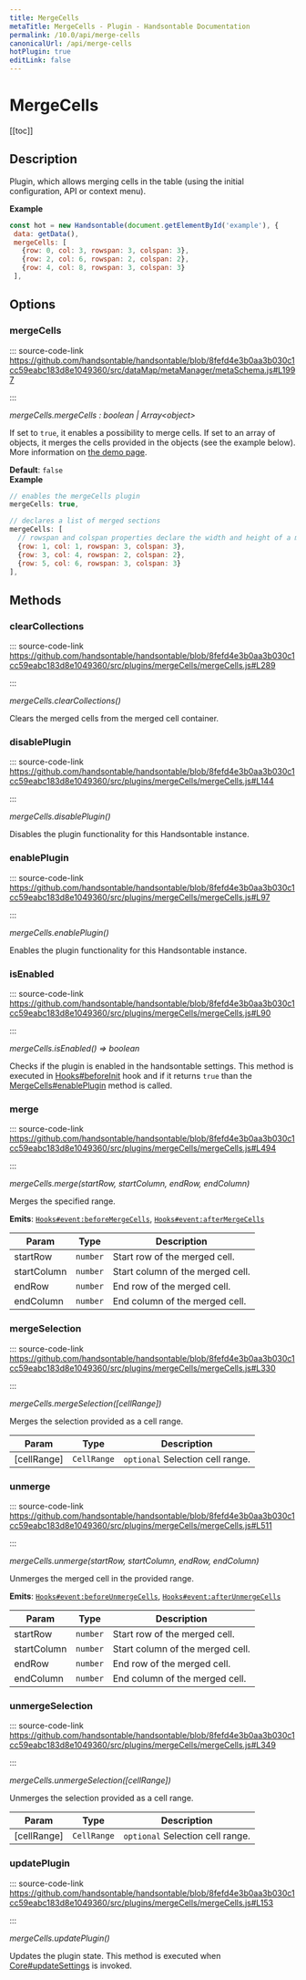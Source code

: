 ```yaml
---
title: MergeCells
metaTitle: MergeCells - Plugin - Handsontable Documentation
permalink: /10.0/api/merge-cells
canonicalUrl: /api/merge-cells
hotPlugin: true
editLink: false
---
```


# MergeCells

[[toc]]

## Description

Plugin, which allows merging cells in the table (using the initial configuration, API or context menu).

**Example**  
```js
const hot = new Handsontable(document.getElementById('example'), {
 data: getData(),
 mergeCells: [
   {row: 0, col: 3, rowspan: 3, colspan: 3},
   {row: 2, col: 6, rowspan: 2, colspan: 2},
   {row: 4, col: 8, rowspan: 3, colspan: 3}
 ],
```

## Options

### mergeCells
  
::: source-code-link https://github.com/handsontable/handsontable/blob/8fefd4e3b0aa3b030c1cc59eabc183d8e1049360/src/dataMap/metaManager/metaSchema.js#L1997

:::

_mergeCells.mergeCells : boolean | Array&lt;object&gt;_

If set to `true`, it enables a possibility to merge cells. If set to an array of objects, it merges the cells provided
in the objects (see the example below). More information on [the demo page](@/guides/cell-features/merge-cells.md).

**Default**: <code>false</code>  
**Example**  
```js
// enables the mergeCells plugin
mergeCells: true,

// declares a list of merged sections
mergeCells: [
  // rowspan and colspan properties declare the width and height of a merged section in cells
  {row: 1, col: 1, rowspan: 3, colspan: 3},
  {row: 3, col: 4, rowspan: 2, colspan: 2},
  {row: 5, col: 6, rowspan: 3, colspan: 3}
],
```

## Methods

### clearCollections
  
::: source-code-link https://github.com/handsontable/handsontable/blob/8fefd4e3b0aa3b030c1cc59eabc183d8e1049360/src/plugins/mergeCells/mergeCells.js#L289

:::

_mergeCells.clearCollections()_

Clears the merged cells from the merged cell container.



### disablePlugin
  
::: source-code-link https://github.com/handsontable/handsontable/blob/8fefd4e3b0aa3b030c1cc59eabc183d8e1049360/src/plugins/mergeCells/mergeCells.js#L144

:::

_mergeCells.disablePlugin()_

Disables the plugin functionality for this Handsontable instance.



### enablePlugin
  
::: source-code-link https://github.com/handsontable/handsontable/blob/8fefd4e3b0aa3b030c1cc59eabc183d8e1049360/src/plugins/mergeCells/mergeCells.js#L97

:::

_mergeCells.enablePlugin()_

Enables the plugin functionality for this Handsontable instance.



### isEnabled
  
::: source-code-link https://github.com/handsontable/handsontable/blob/8fefd4e3b0aa3b030c1cc59eabc183d8e1049360/src/plugins/mergeCells/mergeCells.js#L90

:::

_mergeCells.isEnabled() ⇒ boolean_

Checks if the plugin is enabled in the handsontable settings. This method is executed in [Hooks#beforeInit](@/api/hooks.md#beforeinit)
hook and if it returns `true` than the [MergeCells#enablePlugin](@/api/mergeCells.md#enableplugin) method is called.



### merge
  
::: source-code-link https://github.com/handsontable/handsontable/blob/8fefd4e3b0aa3b030c1cc59eabc183d8e1049360/src/plugins/mergeCells/mergeCells.js#L494

:::

_mergeCells.merge(startRow, startColumn, endRow, endColumn)_

Merges the specified range.

**Emits**: [`Hooks#event:beforeMergeCells`](@/api/hooks.md#beforemergecells), [`Hooks#event:afterMergeCells`](@/api/hooks.md#aftermergecells)  

| Param | Type | Description |
| --- | --- | --- |
| startRow | `number` | Start row of the merged cell. |
| startColumn | `number` | Start column of the merged cell. |
| endRow | `number` | End row of the merged cell. |
| endColumn | `number` | End column of the merged cell. |



### mergeSelection
  
::: source-code-link https://github.com/handsontable/handsontable/blob/8fefd4e3b0aa3b030c1cc59eabc183d8e1049360/src/plugins/mergeCells/mergeCells.js#L330

:::

_mergeCells.mergeSelection([cellRange])_

Merges the selection provided as a cell range.


| Param | Type | Description |
| --- | --- | --- |
| [cellRange] | `CellRange` | `optional` Selection cell range. |



### unmerge
  
::: source-code-link https://github.com/handsontable/handsontable/blob/8fefd4e3b0aa3b030c1cc59eabc183d8e1049360/src/plugins/mergeCells/mergeCells.js#L511

:::

_mergeCells.unmerge(startRow, startColumn, endRow, endColumn)_

Unmerges the merged cell in the provided range.

**Emits**: [`Hooks#event:beforeUnmergeCells`](@/api/hooks.md#beforeunmergecells), [`Hooks#event:afterUnmergeCells`](@/api/hooks.md#afterunmergecells)  

| Param | Type | Description |
| --- | --- | --- |
| startRow | `number` | Start row of the merged cell. |
| startColumn | `number` | Start column of the merged cell. |
| endRow | `number` | End row of the merged cell. |
| endColumn | `number` | End column of the merged cell. |



### unmergeSelection
  
::: source-code-link https://github.com/handsontable/handsontable/blob/8fefd4e3b0aa3b030c1cc59eabc183d8e1049360/src/plugins/mergeCells/mergeCells.js#L349

:::

_mergeCells.unmergeSelection([cellRange])_

Unmerges the selection provided as a cell range.


| Param | Type | Description |
| --- | --- | --- |
| [cellRange] | `CellRange` | `optional` Selection cell range. |



### updatePlugin
  
::: source-code-link https://github.com/handsontable/handsontable/blob/8fefd4e3b0aa3b030c1cc59eabc183d8e1049360/src/plugins/mergeCells/mergeCells.js#L153

:::

_mergeCells.updatePlugin()_

Updates the plugin state. This method is executed when [Core#updateSettings](@/api/core.md#updatesettings) is invoked.


